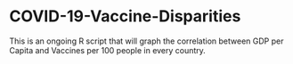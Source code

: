 # COVID-19-Vaccine-Disparities
This is an ongoing R script that will graph the correlation between GDP per Capita and Vaccines per 100 people in every country.
